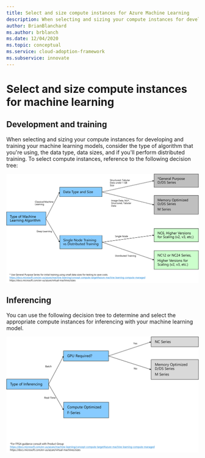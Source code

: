```yaml
---
title: Select and size compute instances for Azure Machine Learning
description: When selecting and sizing your compute instances for developing and training your machine learning models, consider the type of algorithm that you're using, the data type, data sizes, and if you'll perform distributed training. 
author: BrianBlanchard
ms.author: brblanch
ms.date: 12/04/2020
ms.topic: conceptual
ms.service: cloud-adoption-framework
ms.subservice: innovate
---
```


# Select and size compute instances for machine learning

## Development and training

When selecting and sizing your compute instances for developing and training your machine learning models, consider the type of algorithm that you're using, the data type, data sizes, and if you'll perform distributed training. To select compute instances, reference to the following decision tree:

![A development and training diagram.](media/development-and-training.png)

## Inferencing

You can use the following decision tree to determine and select the appropriate compute instances for inferencing with your machine learning model.

![A diagram showing inferencing.](media/inferencing.png)